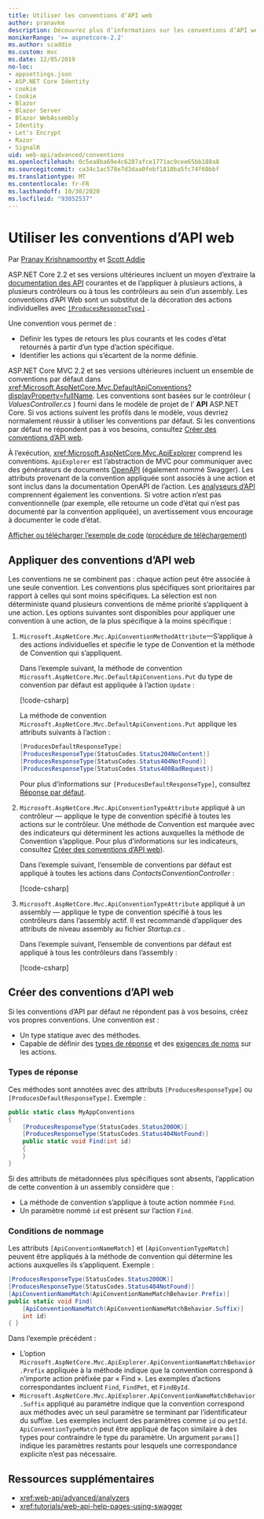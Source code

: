 ```yaml
---
title: Utiliser les conventions d’API web
author: pranavkm
description: Découvrez plus d’informations sur les conventions d’API web dans ASP.NET Core.
monikerRange: '>= aspnetcore-2.2'
ms.author: scaddie
ms.custom: mvc
ms.date: 12/05/2019
no-loc:
- appsettings.json
- ASP.NET Core Identity
- cookie
- Cookie
- Blazor
- Blazor Server
- Blazor WebAssembly
- Identity
- Let's Encrypt
- Razor
- SignalR
uid: web-api/advanced/conventions
ms.openlocfilehash: 0c5ea8ba69e4c6287afce1771ac9cee65bb188a8
ms.sourcegitcommit: ca34c1ac578e7d3daa0febf1810ba5fc74f60bbf
ms.translationtype: MT
ms.contentlocale: fr-FR
ms.lasthandoff: 10/30/2020
ms.locfileid: "93052537"
---
```

# <a name="use-web-api-conventions"></a>Utiliser les conventions d’API web

Par [Pranav Krishnamoorthy](https://github.com/pranavkm) et [Scott Addie](https://github.com/scottaddie)

ASP.NET Core 2.2 et ses versions ultérieures incluent un moyen d’extraire la [documentation des API](xref:tutorials/web-api-help-pages-using-swagger) courantes et de l’appliquer à plusieurs actions, à plusieurs contrôleurs ou à tous les contrôleurs au sein d’un assembly. Les conventions d’API Web sont un substitut de la décoration des actions individuelles avec [`[ProducesResponseType]`](xref:Microsoft.AspNetCore.Mvc.ProducesResponseTypeAttribute) .

Une convention vous permet de :

* Définir les types de retours les plus courants et les codes d’état retournés à partir d’un type d’action spécifique.
* Identifier les actions qui s’écartent de la norme définie.

ASP.NET Core MVC 2.2 et ses versions ultérieures incluent un ensemble de conventions par défaut dans <xref:Microsoft.AspNetCore.Mvc.DefaultApiConventions?displayProperty=fullName>. Les conventions sont basées sur le contrôleur ( *ValuesController.cs* ) fourni dans le modèle de projet de l’ **API** ASP.NET Core. Si vos actions suivent les profils dans le modèle, vous devriez normalement réussir à utiliser les conventions par défaut. Si les conventions par défaut ne répondent pas à vos besoins, consultez [Créer des conventions d’API web](#create-web-api-conventions).

À l’exécution, <xref:Microsoft.AspNetCore.Mvc.ApiExplorer> comprend les conventions. `ApiExplorer` est l’abstraction de MVC pour communiquer avec des générateurs de documents [OpenAPI](https://www.openapis.org/) (également nommé Swagger). Les attributs provenant de la convention appliquée sont associés à une action et sont inclus dans la documentation OpenAPI de l’action. Les [analyseurs d’API](xref:web-api/advanced/analyzers) comprennent également les conventions. Si votre action n’est pas conventionnelle (par exemple, elle retourne un code d’état qui n’est pas documenté par la convention appliquée), un avertissement vous encourage à documenter le code d’état.

[Afficher ou télécharger l’exemple de code](https://github.com/dotnet/AspNetCore.Docs/tree/master/aspnetcore/web-api/advanced/conventions/sample) ([procédure de téléchargement](xref:index#how-to-download-a-sample))

## <a name="apply-web-api-conventions"></a>Appliquer des conventions d’API web

Les conventions ne se combinent pas : chaque action peut être associée à une seule convention. Les conventions plus spécifiques sont prioritaires par rapport à celles qui sont moins spécifiques. La sélection est non déterministe quand plusieurs conventions de même priorité s’appliquent à une action. Les options suivantes sont disponibles pour appliquer une convention à une action, de la plus spécifique à la moins spécifique :

1. `Microsoft.AspNetCore.Mvc.ApiConventionMethodAttribute`&mdash;S’applique à des actions individuelles et spécifie le type de Convention et la méthode de Convention qui s’appliquent.

    Dans l’exemple suivant, la méthode de convention `Microsoft.AspNetCore.Mvc.DefaultApiConventions.Put` du type de convention par défaut est appliquée à l’action `Update` :

    [!code-csharp[](conventions/sample/Controllers/ContactsConventionController.cs?name=snippet_ApiConventionMethod&highlight=3)]

    La méthode de convention `Microsoft.AspNetCore.Mvc.DefaultApiConventions.Put` applique les attributs suivants à l’action :

    ```csharp
    [ProducesDefaultResponseType]
    [ProducesResponseType(StatusCodes.Status204NoContent)]
    [ProducesResponseType(StatusCodes.Status404NotFound)]
    [ProducesResponseType(StatusCodes.Status400BadRequest)]
    ```

    Pour plus d’informations sur `[ProducesDefaultResponseType]`, consultez [Réponse par défaut](https://swagger.io/docs/specification/describing-responses/#default).

1. `Microsoft.AspNetCore.Mvc.ApiConventionTypeAttribute` appliqué à un contrôleur &mdash; applique le type de convention spécifié à toutes les actions sur le contrôleur. Une méthode de Convention est marquée avec des indicateurs qui déterminent les actions auxquelles la méthode de Convention s’applique. Pour plus d’informations sur les indicateurs, consultez [Créer des conventions d’API web](#create-web-api-conventions)).

    Dans l’exemple suivant, l’ensemble de conventions par défaut est appliqué à toutes les actions dans *ContactsConventionController* :

    [!code-csharp[](conventions/sample/Controllers/ContactsConventionController.cs?name=snippet_ApiConventionTypeAttribute&highlight=2)]

1. `Microsoft.AspNetCore.Mvc.ApiConventionTypeAttribute` appliqué à un assembly &mdash; applique le type de convention spécifié à tous les contrôleurs dans l’assembly actif. Il est recommandé d’appliquer des attributs de niveau assembly au fichier *Startup.cs* .

    Dans l’exemple suivant, l’ensemble de conventions par défaut est appliqué à tous les contrôleurs dans l’assembly :

    [!code-csharp[](conventions/sample/Startup.cs?name=snippet_ApiConventionTypeAttribute&highlight=1)]

## <a name="create-web-api-conventions"></a>Créer des conventions d’API web

Si les conventions d’API par défaut ne répondent pas à vos besoins, créez vos propres conventions. Une convention est :

* Un type statique avec des méthodes.
* Capable de définir des [types de réponse](#response-types) et des [exigences de noms](#naming-requirements) sur les actions.

### <a name="response-types"></a>Types de réponse

Ces méthodes sont annotées avec des attributs `[ProducesResponseType]` ou `[ProducesDefaultResponseType]`. Exemple :

```csharp
public static class MyAppConventions
{
    [ProducesResponseType(StatusCodes.Status200OK)]
    [ProducesResponseType(StatusCodes.Status404NotFound)]
    public static void Find(int id)
    {
    }
}
```

Si des attributs de métadonnées plus spécifiques sont absents, l’application de cette convention à un assembly considère que :

* La méthode de convention s’applique à toute action nommée `Find`.
* Un paramètre nommé `id` est présent sur l’action `Find`.

### <a name="naming-requirements"></a>Conditions de nommage

Les attributs `[ApiConventionNameMatch]` et `[ApiConventionTypeMatch]` peuvent être appliqués à la méthode de convention qui détermine les actions auxquelles ils s’appliquent. Exemple :

```csharp
[ProducesResponseType(StatusCodes.Status200OK)]
[ProducesResponseType(StatusCodes.Status404NotFound)]
[ApiConventionNameMatch(ApiConventionNameMatchBehavior.Prefix)]
public static void Find(
    [ApiConventionNameMatch(ApiConventionNameMatchBehavior.Suffix)]
    int id)
{ }
```

Dans l’exemple précédent :

* L’option `Microsoft.AspNetCore.Mvc.ApiExplorer.ApiConventionNameMatchBehavior.Prefix` appliquée à la méthode indique que la convention correspond à n’importe action préfixée par « Find ». Les exemples d’actions correspondantes incluent `Find`, `FindPet`, et `FindById`.
* `Microsoft.AspNetCore.Mvc.ApiExplorer.ApiConventionNameMatchBehavior.Suffix` appliqué au paramètre indique que la convention correspond aux méthodes avec un seul paramètre se terminant par l’identificateur du suffixe. Les exemples incluent des paramètres comme `id` ou `petId`. `ApiConventionTypeMatch` peut être appliqué de façon similaire à des types pour contraindre le type du paramètre. Un argument `params[]` indique les paramètres restants pour lesquels une correspondance explicite n’est pas nécessaire.

## <a name="additional-resources"></a>Ressources supplémentaires

* <xref:web-api/advanced/analyzers>
* <xref:tutorials/web-api-help-pages-using-swagger>
